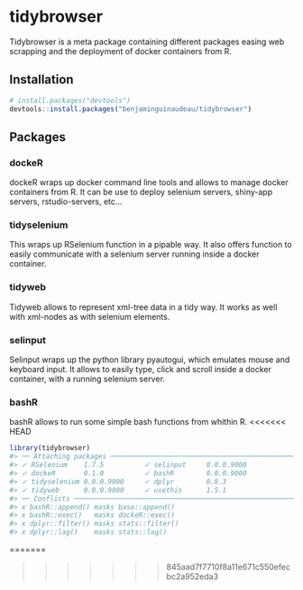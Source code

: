 
<!-- README.md is generated from README.Rmd. Please edit that file -->

# tidybrowser

<!-- badges: start -->

<!-- badges: end -->

Tidybrowser is a meta package containing different packages easing web
scrapping and the deployment of docker containers from R.

## Installation

``` r
# install.packages("devtools")
devtools::install.packages("benjaminguinaudeau/tidybrowser")
```

## Packages

### dockeR

dockeR wraps up docker command line tools and allows to manage docker
containers from R. It can be use to deploy selenium servers, shiny-app
servers, rstudio-servers, etc…

### tidyselenium

This wraps up RSelenium function in a pipable way. It also offers
function to easily communicate with a selenium server running inside a
docker container.

### tidyweb

Tidyweb allows to represent xml-tree data in a tidy way. It works as
well with xml-nodes as with selenium elements.

### selinput

Selinput wraps up the python library pyautogui, which emulates mouse and
keyboard input. It allows to easily type, click and scroll inside a
docker container, with a running selenium server.

### bashR

bashR allows to run some simple bash functions from whithin R.
<<<<<<< HEAD

``` r
library(tidybrowser)
#> ── Attaching packages ──────────────────────────────────────────────────── tidybrowser 0.0.1 ──
#> ✓ RSelenium    1.7.5          ✓ selinput     0.0.0.9000
#> ✓ dockeR       0.1.0          ✓ bashR        0.0.0.9000
#> ✓ tidyselenium 0.0.0.9000     ✓ dplyr        0.8.3     
#> ✓ tidyweb      0.0.0.9000     ✓ usethis      1.5.1
#> ── Conflicts ─────────────────────────────────────────────────────── tidybrowser_conflicts() ──
#> x bashR::append() masks base::append()
#> x bashR::exec()   masks dockeR::exec()
#> x dplyr::filter() masks stats::filter()
#> x dplyr::lag()    masks stats::lag()
```
=======
>>>>>>> 845aad7f7710f8a11e671c550efecbc2a952eda3
